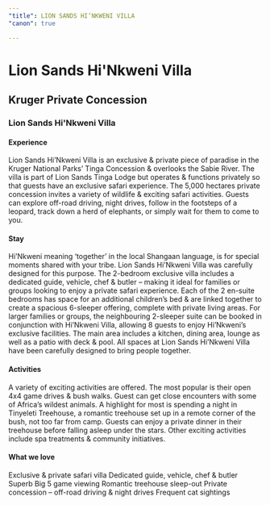 ```yaml
---
"title": LION SANDS HI’NKWENI VILLA
"canon": true

---
```


# Lion Sands Hi'Nkweni Villa
## Kruger Private Concession
### Lion Sands Hi'Nkweni Villa

#### Experience
Lion Sands Hi’Nkweni Villa is an exclusive &amp; private piece of paradise in the Kruger National Parks’ Tinga Concession &amp; overlooks the Sabie River.
The villa is part of Lion Sands Tinga Lodge but operates &amp; functions privately so that guests have an exclusive safari experience. 
The 5,000 hectares private concession invites a variety of wildlife &amp; exciting safari activities.  Guests can explore off-road driving, night drives, follow in the footsteps of a leopard, track down a herd of elephants, or simply wait for them to come to you.

#### Stay
Hi’Nkweni meaning ‘together’ in the local Shangaan language, is for special moments shared with your tribe.  Lion Sands Hi’Nkweni Villa was carefully designed for this purpose.
The 2-bedroom exclusive villa includes a dedicated guide, vehicle, chef &amp; butler – making it ideal for families or groups looking to enjoy a private safari experience.
Each of the 2 en-suite bedrooms has space for an additional children’s bed &amp; are linked together to create a spacious 6-sleeper offering, complete with private living areas.  For larger families or groups, the neighbouring 2-sleeper suite can be booked in conjunction with Hi’Nkweni Villa, allowing 8 guests to enjoy Hi’Nkweni’s exclusive facilities.
The main area includes a kitchen, dining area, lounge as well as a patio with deck &amp; pool.
All spaces at Lion Sands Hi’Nkweni Villa have been carefully designed to bring people together.

#### Activities
A variety of exciting activities are offered.  The most popular is their open 4x4 game drives &amp; bush walks.  Guest can get close encounters with some of Africa’s wildest animals.
A highlight for most is spending a night in Tinyeleti Treehouse, a romantic treehouse set up in a remote corner of the bush, not too far from camp.  Guests can enjoy a private dinner in their treehouse before falling asleep under the stars.
Other exciting activities include spa treatments &amp; community initiatives.


#### What we love
Exclusive &amp; private safari villa
Dedicated guide, vehicle, chef &amp; butler
Superb Big 5 game viewing
Romantic treehouse sleep-out
Private concession – off-road driving &amp; night drives 
Frequent cat sightings